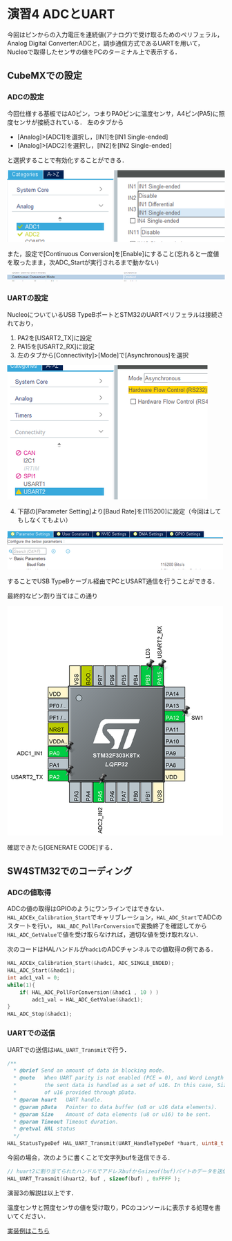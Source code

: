 # 演習4 ADCとUART

今回はピンからの入力電圧を連続値(アナログ)で受け取るためのペリフェラル，Analog Digital Converter:ADCと，調歩通信方式であるUARTを用いて，
Nucleoで取得したセンサの値をPCのターミナル上で表示する．

## CubeMXでの設定

### ADCの設定

今回仕様する基板ではA0ピン，つまりPA0ピンに温度センサ，A4ピン(PA5)に照度センサが接続されている．
左のタブから
- [Analog]>[ADC1]を選択し，[IN1]を[IN1 Single-ended]
- [Analog]>[ADC2]を選択し，[IN2]を[IN2 Single-ended]

と選択することで有効化することができる．

![ADCピン](./img/adc_pin_assign.png)

また，設定で[Continuous Conversion]を[Enable]にすること(忘れると一度値を取ったまま，次ADC_Startが実行されるまで動かない)

![important](./img/important.png)
### UARTの設定

NucleoについているUSB TypeBポートとSTM32のUARTペリフェラルは接続されており，

1. PA2を[USART2_TX]に設定
2. PA15を[USART2_RX]に設定
3. 左のタブから[Connectivity]>[Mode]で[Asynchronous]を選択

![UART有効化](./img/usart_enable.png)

4. 下部の[Parameter Setting]より[Baud Rate]を[115200]に設定（今回はしてもしなくてもよい）

![ボーレート](./img/baud_rate.png)

することでUSB TypeBケーブル経由でPCとUSART通信を行うことができる．



最終的なピン割り当てはこの通り

![ピン割り当て](./img/pin_assign.png)

確認できたら[GENERATE CODE]する．

## SW4STM32でのコーディング


### ADCの値取得

ADCの値の取得はGPIOのようにワンラインではできない．
```HAL_ADCEx_Calibration_Start```でキャリブレーション，```HAL_ADC_Start```でADCのスタートを行い，
```HAL_ADC_PollForConversion```で変換終了を確認してから```HAL_ADC_GetValue```で値を受け取らなければ，適切な値を受け取れない．

次のコードはHALハンドルが```hadc1```のADCチャンネルでの値取得の例である．

```c
HAL_ADCEx_Calibration_Start(&hadc1, ADC_SINGLE_ENDED);
HAL_ADC_Start(&hadc1);
int adc1_val = 0;
while(1){
    if( HAL_ADC_PollForConversion(&hadc1 , 10 ) )
	    adc1_val = HAL_ADC_GetValue(&hadc1);
}
HAL_ADC_Stop(&hadc1);
```

### UARTでの送信

UARTでの送信は```HAL_UART_Transmit```で行う．

```c
/**
  * @brief Send an amount of data in blocking mode.
  * @note   When UART parity is not enabled (PCE = 0), and Word Length is configured to 9 bits (M1-M0 = 01),
  *         the sent data is handled as a set of u16. In this case, Size must indicate the number
  *         of u16 provided through pData.
  * @param huart   UART handle.
  * @param pData   Pointer to data buffer (u8 or u16 data elements).
  * @param Size    Amount of data elements (u8 or u16) to be sent.
  * @param Timeout Timeout duration.
  * @retval HAL status
  */
HAL_StatusTypeDef HAL_UART_Transmit(UART_HandleTypeDef *huart, uint8_t *pData, uint16_t Size, uint32_t Timeout)
```

今回の場合，次のように書くことで文字列bufを送信できる．

```c
// huart2に割り当てられたハンドルでアドレスbufからsizeof(buf)バイトのデータを送信する．送信完了待ち時間は0xFFFFミリ秒
HAL_UART_Transmit(&huart2, buf , sizeof(buf) , 0xFFFF );
```

演習3の解説は以上です．

温度センサと照度センサの値を受け取り，PCのコンソールに表示する処理を書いてください．

[実装例はこちら](./main.c)
